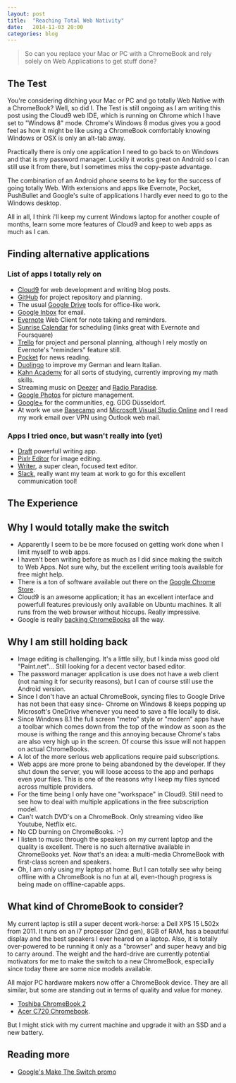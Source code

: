 ```yaml
---
layout: post
title:  "Reaching Total Web Nativity"
date:   2014-11-03 20:00
categories: blog
---
```


> So can you replace your Mac or PC with a ChromeBook and rely solely on Web Applications to get stuff done?

## The Test

You're considering ditching your Mac or PC and go totally Web Native with a ChromeBook? Well, so did I.
The Test is still ongoing as I am writing this post using the Cloud9 web IDE, which is running on Chrome which I have set to "Windows 8" mode.
Chrome's Windows 8 modus gives you a good feel as how it might be like using a ChromeBook comfortably knowing Windows or OSX is only an alt-tab away.

Practically there is only one application I need to go back to on Windows and that is my password manager.
Luckily it works great on Android so I can still use it from there, but I sometimes miss the copy-paste advantage.

The combination of an Android phone seems to be key for the success of going totally Web.
With extensions and apps like Evernote, Pocket, PushBullet and Google's suite of applications I hardly ever need to go to the Windows desktop.

All in all, I think i'll keep my current Windows laptop for another couple of months, learn some more features of Cloud9 and keep to web apps as much as I can.

## Finding alternative applications

### List of apps I totally rely on

- [Cloud9](http://www.c9.io) for web development and writing blog posts.
- [GitHub](http://www.github.com) for project repository and planning.
- The usual [Google Drive](https://drive.google.com) tools for office-like work.
- [Google Inbox](http://www.google.com/inbox/) for email.
- [Evernote](http://www.evernote.com) Web Client for note taking and reminders.
- [Sunrise Calendar](https://calendar.sunrise.am/) for scheduling (links great with Evernote and Foursquare)
- [Trello](http://www.trello.com) for project and personal planning, although I rely mostly on Evernote's "reminders" feature still.
- [Pocket](http://getpocket.com) for news reading.
- [Duolingo](http://www.duolingo.com) to improve my German and learn Italian.
- [Kahn Academy]() for all sorts of studying, currently improving my math skills.
- Streaming music on [Deezer](http://www.deezer.com) and [Radio Paradise](http://www.radioparadise.com).
- [Google Photos](http://google.com/photos) for picture management.
- [Google+](http://plus.google.com) for the communities, eg. GDG Düsseldorf.
- At work we use [Basecamp](http://www.basecamp.com) and [Microsoft Visual Studio Online](http://www.visualstudio,com) and I read my work email over VPN using Outlook web mail.

### Apps I tried once, but wasn't really into (yet)

- [Draft](https://draftin.com/) powerfull writing app.
- [Pixlr Editor](http://apps.pixlr.com/editor/) for image editing.
- [Writer](https://writer.bighugelabs.com/), a super clean, focused text editor.
- [Slack](https://slack.com/), really want my team at work to go for this excellent communication tool!

## The Experience

## Why I would totally make the switch

- Apparently I seem to be be more focused on getting work done when I limit myself to web apps.
- I haven't been writing before as much as I did since making the switch to Web Apps. Not sure why, but the excellent writing tools available for free might help.
- There is a ton of software available out there on the [Google Chrome Store](https://chrome.google.com/webstore).
- Cloud9 is an awesome application; it has an excellent interface and powerfull features previously only available on Ubuntu machines. It all runs from the web browser without hiccups. Really impressive.
- Google is really [backing ChromeBooks](https://www.google.com/chrome/devices/switch.html#tab=work-sheet-content) all the way.

## Why I am still holding back

- Image editing is challenging. It's a little silly, but I kinda miss good old "Paint.net"... Still looking for a decent vector based editor.
- The password manager application is use does not have a web client (not naming it for security reasons), but I can of course still use the Android version.
- Since I don't have an actual ChromeBook, syncing files to Google Drive has not been that easy since- Chrome on Windows 8 keeps popping up Microsoft's OneDrive whenever you need to save a file locally to disk.
- Since Windows 8.1 the full screen "metro" style or "modern" apps have a toolbar which comes down from the top of the window as soon as the mouse is withing the range and this annoying because Chrome's tabs are also very high up in the screen. Of course this issue will not happen on actual ChromeBooks.
- A lot of the more serious web applications require paid subscriptions.
- Web apps are more prone to being abandoned by the developer. If they shut down the server, you will loose access to the app and perhaps even your files. This is one of the reasons why I keep my files synced across multiple providers.
- For the time being I only have one "workspace" in Cloud9. Still need to see how to deal with multiple applications in the free subscription model.
- Can't watch DVD's on a ChromeBook. Only streaming video like Youtube, Netflix etc.
- No CD burning on ChromeBooks. :-)
- I listen to music through the speakers on my current laptop and the quality is excellent. There is no such alternative available in ChromeBooks yet. Now that's an idea: a multi-media ChromeBook with first-class screen and speakers.
- Oh, I am only using my laptop at home. But I can totally see why being offline with a ChromeBook is no fun at all, even-though progress is being made on offline-capable apps.

## What kind of ChromeBook to consider?

My current laptop is still a super decent work-horse: a Dell XPS 15 L502x from 2011. It runs on an i7 processor (2nd gen), 8GB of RAM, has a beautiful display and the best speakers I ever heared on a laptop.
Also, it is totally over-powered to be running it only as a "browser" and super heavy and big to carry around.
The weight and the hard-drive are currently potential motivators for me to make the switch to a new ChromeBook, especially since today there are some nice models available.

All major PC hardware makers now offer a ChromeBook device. They are all similar, but some are standing out in terms of quality and value for money.

- [Toshiba ChromeBook 2](http://www.businessinsider.com/toshiba-chromebook-2-review-2014-10)
- [Acer C720 Chromebook](http://acer.com/chromebook).

But I might stick with my current machine and upgrade it with an SSD and a new battery.

## Reading more

- [Google's Make The Switch promo](https://www.google.com/chrome/devices/switch.html#tab=work-sheet-content)